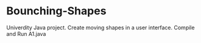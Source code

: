 # Bounching-Shapes
Univerdity Java project. Create moving shapes in a user interface. Compile and Run A1.java
